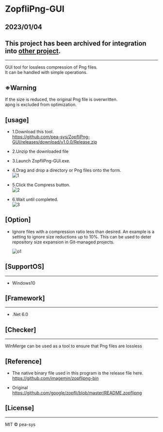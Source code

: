 # ZopfliPng-GUI
## 2023/01/04   
## This project has been archived for integration into [other project](https://github.com/pea-sys/TSURUGI).

-----
GUI tool for lossless compression of Png files.  
It can be handled with simple operations.

## ※Warning

If the size is reduced, the original Png file is overwritten.  
apng is excluded from optimization.

## [usage]

- 1.Download this tool.  
  https://github.com/pea-sys/ZopfliPng-GUI/releases/download/v1.0.0/Release.zip

* 2.Unzip the downloaded file

- 3.Launch ZopfliPng-GUI.exe.

- 4.Drag and drop a directory or Png files onto the form.  
  ![1](https://user-images.githubusercontent.com/49807271/202876614-633c03e9-efd9-4458-b2e7-6b5c63c3898f.png)

- 5.Click the Compress button.  
  ![2](https://user-images.githubusercontent.com/49807271/202876611-09db2210-ecc8-4b44-a145-e68a03d891c5.png)

- 6.Wait until completed.  
  ![3](https://user-images.githubusercontent.com/49807271/202876616-2bbfb2bf-eb42-4dfe-88cd-fdc0fe4554c1.png)

## [Option]

- Ignore files with a compression ratio less than desired.
  An example is a setting to ignore size reductions up to 10%.
  This can be used to deter repository size expansion in Git-managed projects.  
  
  ![o1](https://user-images.githubusercontent.com/49807271/202876612-0206e58f-fd8b-439b-91ba-6cfb5d22648d.png)

## [SupportOS]

---

- Windows10

## [Framework]

---

- .Net 6.0

## [Checker]

---

WInMerge can be used as a tool to ensure that Png files are lossless

## [Reference]

- The native binary file used in this program is the release file here.  
  https://github.com/imagemin/zopflipng-bin

- Original  
  https://github.com/google/zopfli/blob/master/README.zopflipng

## [License]

---

MIT © pea-sys

